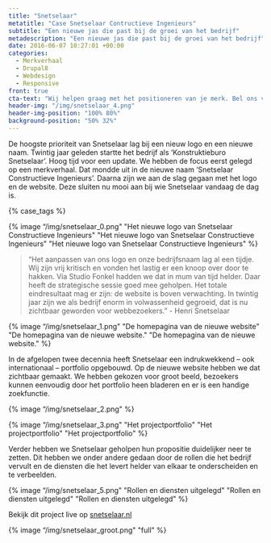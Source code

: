 ```yaml
---
title: "Snetselaar"
metatitle: "Case Snetselaar Contructieve Ingenieurs"
subtitle: "Een nieuwe jas die past bij de groei van het bedrijf"
metadescription: "Een nieuwe jas die past bij de groei van het bedrijf"
date: 2016-06-07 10:27:01 +00:00
categories:
  - Merkverhaal
  - Drupal8
  - Webdesign
  - Responsive
front: true
cta-text: "Wij helpen graag met het positioneren van je merk. Bel ons voor meer informatie."
header-img: "/img/snetselaar_4.png"
header-img-position: "100% 80%"
background-position: "50% 32%"
---
```


De hoogste prioriteit van Snetselaar lag bij een nieuw logo en een nieuwe naam. Twintig jaar geleden startte het bedrijf als ‘Konstruktieburo Snetselaar’. Hoog tijd voor een update. We hebben de focus eerst gelegd op een merkverhaal. Dat mondde uit in de nieuwe naam ‘Snetselaar Constructieve Ingenieurs’. Daarna zijn we aan de slag gegaan met het logo en de website. Deze sluiten nu mooi aan bij wie Snetselaar vandaag de dag is.

{% case_tags %}

{% image “/img/snetselaar_0.png" "Het nieuwe logo van Snetselaar Constructieve Ingenieurs" "Het nieuwe logo van Snetselaar Constructieve Ingenieurs" "Het nieuwe logo van Snetselaar Constructieve Ingenieurs" %}

> “Het aanpassen van ons logo en onze bedrijfsnaam lag al een tijdje. Wij zijn vrij kritisch en vonden het lastig er een knoop over door te hakken. Via Studio Fonkel hadden we dat in mum van tijd helder. Daar heeft de strategische sessie goed mee geholpen. Het totale eindresultaat mag er zijn: de website is boven verwachting. In twintig jaar zijn we als bedrijf enorm in volwassenheid gegroeid, dat is nu zichtbaar geworden voor webbezoekers.”  - Henri Snetselaar

{% image “/img/snetselaar_1.png" "De homepagina van de nieuwe website" "De homepagina van de nieuwe website." "De homepagina van de nieuwe website." %}

In de afgelopen twee decennia heeft Snetselaar een indrukwekkend – ook internationaal – portfolio opgebouwd. Op de nieuwe website hebben we dat zichtbaar gemaakt. We hebben gekozen voor groot beeld, bezoekers kunnen eenvoudig door het portfolio heen bladeren en er is een handige zoekfunctie.  

{% image “/img/snetselaar_2.png" %}

{% image “/img/snetselaar_3.png" "Het projectportfolio" "Het projectportfolio" "Het projectportfolio" %}

Verder hebben we Snetselaar geholpen hun propositie duidelijker neer te zetten. Dit hebben we onder andere gedaan door de rollen die het bedrijf vervult en de diensten die het levert helder van elkaar te onderscheiden en te verbeelden.

{% image “/img/snetselaar_5.png" "Rollen en diensten uitgelegd" "Rollen en diensten uitgelegd" "Rollen en diensten uitgelegd" %}

Bekijk dit project live op <a href="http://snetselaar.nl/" target="_blank">snetselaar.nl</a>

{% image “/img/snetselaar_groot.png" "full" %}

